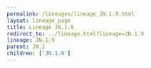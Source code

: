 ```yaml
---
permalink: /lineages/lineage_JN.1.9.html
layout: lineage_page
title: Lineage JN.1.9
redirect_to: ../lineage.html?lineage=JN.1.9
lineage: JN.1.9
parent: JN.1
children: ['JN.1.9']
---
```

